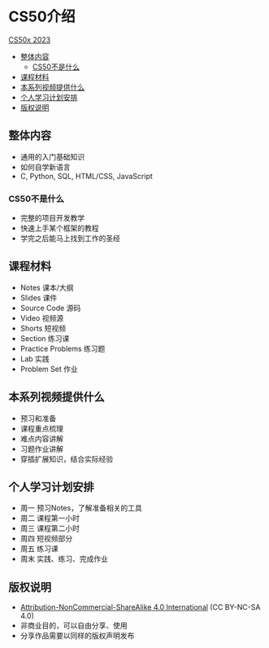 # CS50介绍

[CS50x 2023](https://cs50.harvard.edu/x/2023/)


- [整体内容](#整体内容)
  - [CS50不是什么](#cs50不是什么)
- [课程材料](#课程材料)
- [本系列视频提供什么](#本系列视频提供什么)
- [个人学习计划安排](#个人学习计划安排)
- [版权说明](#版权说明)


## 整体内容

- 通用的入门基础知识
- 如何自学新语言
- C, Python, SQL, HTML/CSS, JavaScript

### CS50不是什么

- 完整的项目开发教学
- 快速上手某个框架的教程
- 学完之后能马上找到工作的圣经

## 课程材料

- Notes 课本/大纲
- Slides 课件
- Source Code 源码
- Video 视频源
- Shorts 短视频
- Section 练习课
- Practice Problems 练习题
- Lab 实践
- Problem Set 作业

## 本系列视频提供什么

- 预习和准备
- 课程重点梳理
- 难点内容讲解
- 习题作业讲解
- 穿插扩展知识，结合实际经验

## 个人学习计划安排

- 周一 预习Notes，了解准备相关的工具
- 周二 课程第一小时
- 周三 课程第二小时
- 周四 短视频部分
- 周五 练习课
- 周末 实践、练习、完成作业

## 版权说明

- [Attribution-NonCommercial-ShareAlike 4.0 International](https://creativecommons.org/licenses/by-nc-sa/4.0/) (CC BY-NC-SA 4.0)
- 非商业目的，可以自由分享、使用
- 分享作品需要以同样的版权声明发布